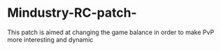 # Mindustry-RC-patch-
This patch is aimed at changing the game balance in order to make PvP more interesting and dynamic
